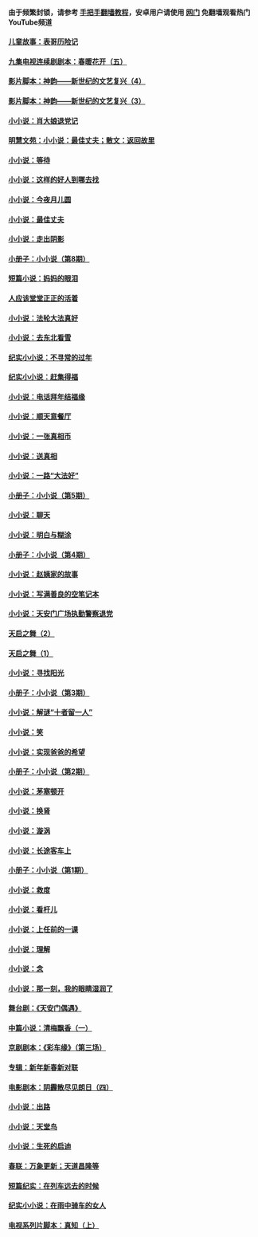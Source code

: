 #### 由于频繁封锁，请参考 [手把手翻墙教程](https://github.com/gfw-breaker/guides/wiki/)，安卓用户请使用 [网门](https://github.com/gfw-breaker/nogfw/blob/master/dl.md?t=04292300) 免翻墙观看热门YouTube频道 

#### [儿童故事：表哥历险记](../pages/328/383535.md?t=04292300) 

#### [九集电视连续剧剧本：春暖花开（五）](../pages/328/275919.md?t=04292300) 

#### [影片脚本：神韵——新世纪的文艺复兴（4）](../pages/328/266089.md?t=04292300) 

#### [影片脚本：神韵——新世纪的文艺复兴（3）](../pages/328/266087.md?t=04292300) 

#### [小小说：肖大娘退党记](../pages/328/239807.md?t=04292300) 

#### [明慧文苑：小小说：最佳丈夫；散文：返回故里](../pages/328/3439.md?t=04292300) 

#### [小小说：等待](../pages/328/223927.md?t=04292300) 

#### [小小说：这样的好人到哪去找](../pages/328/209396.md?t=04292300) 

#### [小小说：今夜月儿圆](../pages/328/193588.md?t=04292300) 

#### [小小说：最佳丈夫](../pages/328/190938.md?t=04292300) 

#### [小小说：走出阴影](../pages/328/190744.md?t=04292300) 

#### [小册子：小小说（第8期）](../pages/328/188202.md?t=04292300) 

#### [短篇小说：妈妈的眼泪](../pages/328/187712.md?t=04292300) 

#### [人应该堂堂正正的活着](../pages/328/182430.md?t=04292300) 

#### [小小说：法轮大法真好](../pages/328/174669.md?t=04292300) 

#### [小小说：去东北看雪](../pages/328/173882.md?t=04292300) 

#### [纪实小小说：不寻常的过年](../pages/328/173187.md?t=04292300) 

#### [纪实小小说：赶集得福](../pages/328/172652.md?t=04292300) 

#### [小小说：电话拜年结福缘](../pages/328/172533.md?t=04292300) 

#### [小小说：顺天意餐厅](../pages/328/170182.md?t=04292300) 

#### [小小说：一张真相币](../pages/328/169410.md?t=04292300) 

#### [小小说：送真相](../pages/328/166713.md?t=04292300) 

#### [小小说：一路“大法好”](../pages/328/162016.md?t=04292300) 

#### [小册子：小小说（第5期）](../pages/328/161131.md?t=04292300) 

#### [小小说：聊天](../pages/328/159640.md?t=04292300) 

#### [小小说：明白与糊涂](../pages/328/158101.md?t=04292300) 

#### [小册子：小小说（第4期）](../pages/328/158006.md?t=04292300) 

#### [小小说：赵姨家的故事](../pages/328/157843.md?t=04292300) 

#### [小小说：写满善良的空笔记本](../pages/328/157382.md?t=04292300) 

#### [小小说：天安门广场执勤警察退党](../pages/328/156982.md?t=04292300) 

#### [天启之舞（2）](../pages/328/153440.md?t=04292300) 

#### [天启之舞（1）](../pages/328/153439.md?t=04292300) 

#### [小小说：寻找阳光](../pages/328/153065.md?t=04292300) 

#### [小册子：小小说（第3期）](../pages/328/151715.md?t=04292300) 

#### [小小说：解谜“十者留一人”](../pages/328/148967.md?t=04292300) 

#### [小小说：笑](../pages/328/148905.md?t=04292300) 

#### [小小说：实现爸爸的希望](../pages/328/148096.md?t=04292300) 

#### [小册子：小小说（第2期）](../pages/328/147214.md?t=04292300) 

#### [小小说：茅塞顿开](../pages/328/147030.md?t=04292300) 

#### [小小说：换肾](../pages/328/146770.md?t=04292300) 

#### [小小说：漩涡](../pages/328/146683.md?t=04292300) 

#### [小小说：长途客车上](../pages/328/145076.md?t=04292300) 

#### [小册子：小小说（第1期）](../pages/328/143963.md?t=04292300) 

#### [小小说：救度](../pages/328/143927.md?t=04292300) 

#### [小小说：看杆儿](../pages/328/142137.md?t=04292300) 

#### [小小说：上任前的一课](../pages/328/140808.md?t=04292300) 

#### [小小说：理解](../pages/328/140476.md?t=04292300) 

#### [小小说：念](../pages/328/139513.md?t=04292300) 

#### [小小说：那一刻，我的眼睛湿润了](../pages/328/138476.md?t=04292300) 

#### [舞台剧：《天安门偶遇》](../pages/328/117155.md?t=04292300) 

#### [中篇小说：清梅飘香（一）](../pages/328/101058.md?t=04292300) 

#### [京剧剧本：《彩车缘》（第三场）](../pages/328/96434.md?t=04292300) 

#### [专辑：新年新春新对联](../pages/328/94991.md?t=04292300) 

#### [电影剧本：阴霾散尽见朗日（四）](../pages/328/87081.md?t=04292300) 

#### [小小说：出路](../pages/328/84848.md?t=04292300) 

#### [小小说：天堂鸟](../pages/328/83084.md?t=04292300) 

#### [小小说：生死的启迪](../pages/328/70977.md?t=04292300) 

#### [春联：万象更新；天道昌隆等](../pages/328/64588.md?t=04292300) 

#### [短篇纪实：在列车远去的时候](../pages/328/62641.md?t=04292300) 

#### [纪实小小说：在雨中骑车的女人](../pages/328/56184.md?t=04292300) 

#### [电视系列片脚本：真知（上） ](../pages/328/55277.md?t=04292300) 


